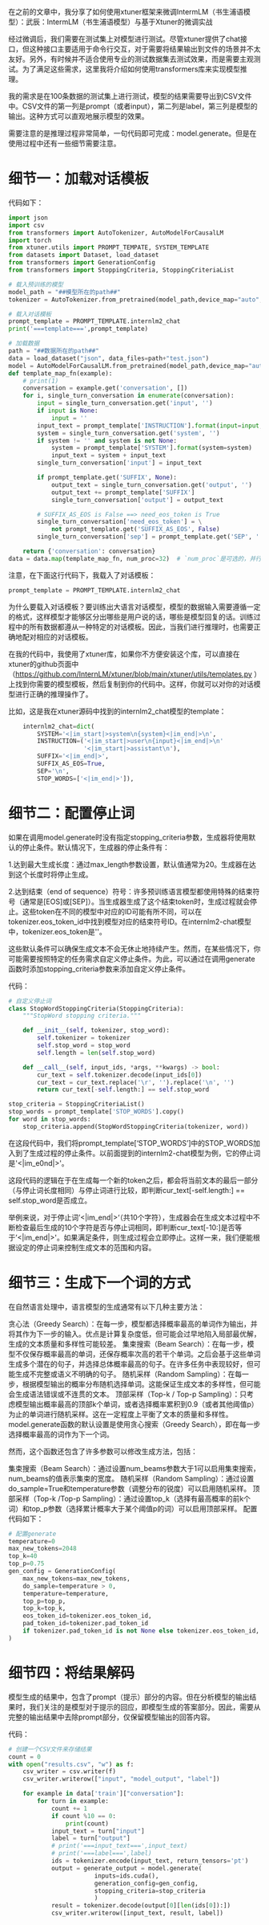 在之前的文章中，我分享了如何使用xtuner框架来微调IntermLM（书生浦语模型）：武辰：IntermLM（书生浦语模型）与基于Xtuner的微调实战

经过微调后，我们需要在测试集上对模型进行测试。尽管xtuner提供了chat接口，但这种接口主要适用于命令行交互，对于需要将结果输出到文件的场景并不太友好。另外，有时候并不适合使用专业的测试数据集去测试效果，而是需要主观测试。为了满足这些需求，这里我将介绍如何使用transformers库来实现模型推理。

我的需求是在100条数据的测试集上进行测试，模型的结果需要导出到CSV文件中。CSV文件的第一列是prompt（或者input），第二列是label，第三列是模型的输出。这种方式可以直观地展示模型的效果。

需要注意的是推理过程非常简单，一句代码即可完成：model.generate。但是在使用过程中还有一些细节需要注意。

# 细节一：加载对话模板
代码如下：
```python
import json
import csv
from transformers import AutoTokenizer, AutoModelForCausalLM
import torch
from xtuner.utils import PROMPT_TEMPATE, SYSTEM_TEMPLATE
from datasets import Dataset, load_dataset
from transformers import GenerationConfig
from transformers import StoppingCriteria, StoppingCriteriaList

# 载入预训练的模型
model_path = "##模型所在的path##"
tokenizer = AutoTokenizer.from_pretrained(model_path,device_map="auto", trust_remote_code=True)

# 载入对话模板
prompt_template = PROMPT_TEMPLATE.internlm2_chat
print('===template===',prompt_template)

# 加载数据
path = "##数据所在的path##"
data = load_dataset("json", data_files=path+"test.json")
model = AutoModelForCausalLM.from_pretrained(model_path,device_map="auto", trust_remote_code=True)
def template_map_fn(example):
    # print(1)
    conversation = example.get('conversation', [])
    for i, single_turn_conversation in enumerate(conversation):
        input = single_turn_conversation.get('input', '')
        if input is None:
            input = ''
        input_text = prompt_template['INSTRUCTION'].format(input=input, round=i + 1)
        system = single_turn_conversation.get('system', '')
        if system != '' and system is not None:
            system = prompt_template['SYSTEM'].format(system=system)
            input_text = system + input_text
        single_turn_conversation['input'] = input_text

        if prompt_template.get('SUFFIX', None):
            output_text = single_turn_conversation.get('output', '')
            output_text += prompt_template['SUFFIX']
            single_turn_conversation['output'] = output_text

        # SUFFIX_AS_EOS is False ==> need_eos_token is True
        single_turn_conversation['need_eos_token'] = \
            not prompt_template.get('SUFFIX_AS_EOS', False)
        single_turn_conversation['sep'] = prompt_template.get('SEP', '')

    return {'conversation': conversation}
data = data.map(template_map_fn, num_proc=32)  # `num_proc`是可选的，并行处理加快速度
```
注意，在下面这行代码下，我载入了对话模板：
```python
prompt_template = PROMPT_TEMPLATE.internlm2_chat
```
为什么要载入对话模板？要训练出大语言对话模型，模型的数据输入需要遵循一定的格式，这样模型才能够区分出哪些是用户说的话，哪些是模型回复的话。训练过程中的所有数据都遵从一种特定的对话模板。因此，当我们进行推理时，也需要正确地配对相应的对话模板。

在我的代码中，我使用了xtuner库，如果你不方便安装这个库，可以直接在xtuner的github页面中（https://github.com/InternLM/xtuner/blob/main/xtuner/utils/templates.py ）上找到你需要的模型模板，然后复制到你的代码中。这样，你就可以对你的对话模型进行正确的推理操作了。

比如，这是我在xtuner源码中找到的internlm2_chat模型的template：
```python
    internlm2_chat=dict(
        SYSTEM='<|im_start|>system\n{system}<|im_end|>\n',
        INSTRUCTION=('<|im_start|>user\n{input}<|im_end|>\n'
                     '<|im_start|>assistant\n'),
        SUFFIX='<|im_end|>',
        SUFFIX_AS_EOS=True,
        SEP='\n',
        STOP_WORDS=['<|im_end|>']),
```

# 细节二：配置停止词
如果在调用model.generate时没有指定stopping_criteria参数，生成器将使用默认的停止条件。默认情况下，生成器的停止条件有：

1.达到最大生成长度：通过max_length参数设置，默认值通常为20。生成器在达到这个长度时将停止生成。

2.达到结束（end of sequence）符号：许多预训练语言模型都使用特殊的结束符号（通常是[EOS]或[SEP]）。当生成器生成了这个结束token时，生成过程就会停止。这些token在不同的模型中对应的ID可能有所不同，可以在tokenizer.eos_token_id中找到模型对应的结束符号ID。在internlm2-chat模型中，tokenizer.eos_token是'</s>'。

这些默认条件可以确保生成文本不会无休止地持续产生。然而，在某些情况下，你可能需要按照特定的任务需求自定义停止条件。为此，可以通过在调用generate函数时添加stopping_criteria参数来添加自定义停止条件。

代码：
```python
# 自定义停止词
class StopWordStoppingCriteria(StoppingCriteria):
    """StopWord stopping criteria."""

    def __init__(self, tokenizer, stop_word):
        self.tokenizer = tokenizer
        self.stop_word = stop_word
        self.length = len(self.stop_word)

    def __call__(self, input_ids, *args, **kwargs) -> bool:
        cur_text = self.tokenizer.decode(input_ids[0])
        cur_text = cur_text.replace('\r', '').replace('\n', '')
        return cur_text[-self.length:] == self.stop_word

stop_criteria = StoppingCriteriaList()
stop_words = prompt_template['STOP_WORDS'].copy()
for word in stop_words:
    stop_criteria.append(StopWordStoppingCriteria(tokenizer, word))
```
在这段代码中，我们将prompt_template[‘STOP_WORDS’]中的STOP_WORDS加入到了生成过程的停止条件。以前面提到的internlm2-chat模型为例，它的停止词是'<|im_e0nd|>'。

这段代码的逻辑在于在生成每一个新的token之后，都会将当前文本的最后一部分（与停止词长度相同）与停止词进行比较，即判断cur_text[-self.length:] == self.stop_word是否成立。

举例来说，对于停止词’<|im_end|>‘（共10个字符），生成器会在生成文本过程中不断检查最后生成的10个字符是否与停止词相同，即判断cur_text[-10:]是否等于’<|im_end|>'。如果满足条件，则生成过程会立即停止。这样一来，我们便能根据设定的停止词来控制生成文本的范围和内容。

# 细节三：生成下一个词的方式
在自然语言处理中，语言模型的生成通常有以下几种主要方法：

贪心法（Greedy Search）：在每一步，模型都选择概率最高的单词作为输出，并将其作为下一步的输入。优点是计算复杂度低，但可能会过早地陷入局部最优解，生成的文本质量和多样性可能较差。
集束搜索（Beam Search）：在每一步，模型不仅保存概率最高的单词，还保存概率次高的若干个单词。之后会基于这些单词生成多个潜在的句子，并选择总体概率最高的句子。在许多任务中表现较好，但可能生成不完整或语义不明确的句子。
随机采样（Random Sampling）：在每一步，根据模型输出的概率分布随机选择单词。这能保证生成文本的多样性，但可能会生成语法错误或不连贯的文本。
顶部采样（Top-k / Top-p Sampling）：只考虑模型输出概率最高的顶部k个单词，或者选择概率累积到0.9（或者其他阈值p）为止的单词进行随机采样。这在一定程度上平衡了文本的质量和多样性。
model.generate函数的默认设置是使用贪心搜索（Greedy Search），即在每一步选择概率最高的词作为下一个词。

然而，这个函数还包含了许多参数可以修改生成方法，包括：

集束搜索（Beam Search）：通过设置num_beams参数大于1可以启用集束搜索，num_beams的值表示集束的宽度。
随机采样（Random Sampling）：通过设置do_sample=True和temperature参数（调整分布的锐度）可以启用随机采样。
顶部采样（Top-k /Top-p Sampling）：通过设置top_k（选择有最高概率的前k个词）和top_p参数（选择累计概率大于某个阈值p的词）可以启用顶部采样。
配置代码如下：
```python
# 配置generate
temperature=0
max_new_tokens=2048
top_k=40
top_p=0.75
gen_config = GenerationConfig(
    max_new_tokens=max_new_tokens,
    do_sample=temperature > 0,
    temperature=temperature,
    top_p=top_p,
    top_k=top_k,
    eos_token_id=tokenizer.eos_token_id,
    pad_token_id=tokenizer.pad_token_id
    if tokenizer.pad_token_id is not None else tokenizer.eos_token_id,
)
```
# 细节四：将结果解码
模型生成的结果中，包含了prompt（提示）部分的内容。但在分析模型的输出结果时，我们关注的是模型对于提示的回应，即模型生成的答案部分。因此，需要从完整的输出结果中去除prompt部分，仅保留模型输出的回答内容。

代码：
```python
# 创建一个CSV文件来存储结果
count = 0
with open("results.csv", "w") as f:
    csv_writer = csv.writer(f)
    csv_writer.writerow(["input", "model_output", "label"])

    for example in data['train']["conversation"]:
        for turn in example:
            count += 1
            if count %10 == 0:
                print(count)
            input_text = turn["input"]
            label = turn["output"]
            # print('===input_text===',input_text)
            # print('===label===',label)
            ids = tokenizer.encode(input_text, return_tensors='pt')
            output = generate_output = model.generate(
                        inputs=ids.cuda(),
                        generation_config=gen_config,
                        stopping_criteria=stop_criteria
                        )
            result = tokenizer.decode(output[0][len(ids[0]):])
            csv_writer.writerow([input_text, result, label])
```
